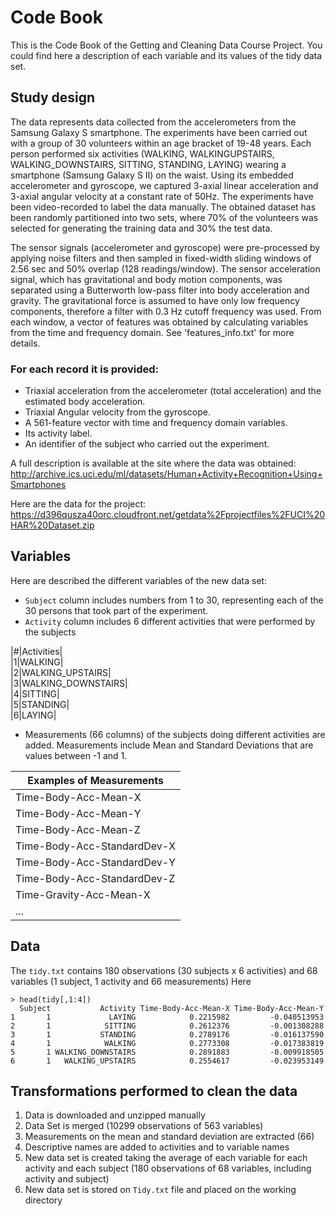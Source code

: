# Code Book
This is the Code Book of the Getting and Cleaning Data Course Project.
You could find here a description of each variable and its values of the tidy data set.

## Study design
The data represents data collected from the accelerometers from the Samsung Galaxy S smartphone.
The experiments have been carried out with a group of 30 volunteers within an age bracket of 19-48 years. Each person performed six activities (WALKING, WALKINGUPSTAIRS, WALKING_DOWNSTAIRS, SITTING, STANDING, LAYING) wearing a smartphone (Samsung Galaxy S II) on the waist. Using its embedded accelerometer and gyroscope, we captured 3-axial linear acceleration and 3-axial angular velocity at a constant rate of 50Hz. The experiments have been video-recorded to label the data manually. The obtained dataset has been randomly partitioned into two sets, where 70% of the volunteers was selected for generating the training data and 30% the test data. 

The sensor signals (accelerometer and gyroscope) were pre-processed by applying noise filters and then sampled in fixed-width sliding windows of 2.56 sec and 50% overlap (128 readings/window). The sensor acceleration signal, which has gravitational and body motion components, was separated using a Butterworth low-pass filter into body acceleration and gravity. The gravitational force is assumed to have only low frequency components, therefore a filter with 0.3 Hz cutoff frequency was used. From each window, a vector of features was obtained by calculating variables from the time and frequency domain. See 'features_info.txt' for more details. 

### For each record it is provided:

- Triaxial acceleration from the accelerometer (total acceleration) and the estimated body acceleration.
- Triaxial Angular velocity from the gyroscope. 
- A 561-feature vector with time and frequency domain variables. 
- Its activity label. 
- An identifier of the subject who carried out the experiment.

A full description is available at the site where the data was obtained: 
http://archive.ics.uci.edu/ml/datasets/Human+Activity+Recognition+Using+Smartphones 

Here are the data for the project: 
https://d396qusza40orc.cloudfront.net/getdata%2Fprojectfiles%2FUCI%20HAR%20Dataset.zip

## Variables
Here are described the different variables of the new data set:

* `Subject` column includes numbers from 1 to 30, representing each of the 30 persons that took part of the experiment.  
* `Activity` column includes 6 different activities that were performed by the subjects  

|#|Activities|  
|1|WALKING|  
|2|WALKING_UPSTAIRS|  
|3|WALKING_DOWNSTAIRS|  
|4|SITTING|  
|5|STANDING|  
|6|LAYING|  

* Measurements (66 columns) of the subjects doing different activities are added. Measurements include Mean and Standard Deviations that are values between -1 and 1.

|Examples of Measurements|
|---|
|Time-Body-Acc-Mean-X|                          
|Time-Body-Acc-Mean-Y|                          
|Time-Body-Acc-Mean-Z|                          
|Time-Body-Acc-StandardDev-X|                   
|Time-Body-Acc-StandardDev-Y|                   
|Time-Body-Acc-StandardDev-Z|                   
|Time-Gravity-Acc-Mean-X|
|...|


## Data
The `tidy.txt` contains 180 observations (30 subjects x 6 activities) and 68 variables (1 subject, 1 activity and 66 measurements)
Here
```
> head(tidy[,1:4])
  Subject           Activity Time-Body-Acc-Mean-X Time-Body-Acc-Mean-Y
1       1             LAYING            0.2215982         -0.040513953
2       1            SITTING            0.2612376         -0.001308288
3       1           STANDING            0.2789176         -0.016137590
4       1            WALKING            0.2773308         -0.017383819
5       1 WALKING_DOWNSTAIRS            0.2891883         -0.009918505
6       1   WALKING_UPSTAIRS            0.2554617         -0.023953149

```

## Transformations performed to clean the data

1. Data is downloaded and unzipped manually
2. Data Set is merged (10299 observations of 563 variables)
3. Measurements on the mean and standard deviation are extracted  (66)
4. Descriptive names are added to activities and to variable names  
5. New data set is created taking the average of each variable for each activity and each subject (180 observations of 68 variables, including activity and subject)
6. New data set is stored on `Tidy.txt` file and placed on the working directory





